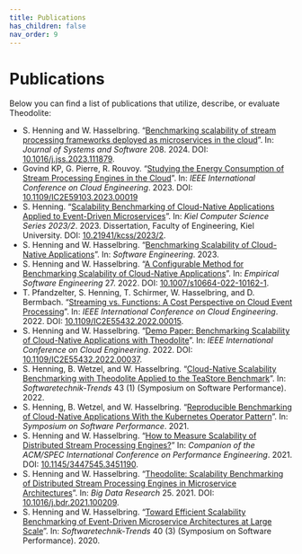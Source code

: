 ```yaml
---
title: Publications
has_children: false
nav_order: 9
---
```


# Publications

Below you can find a list of publications that utilize, describe, or evaluate Theodolite:

* S. Henning and W. Hasselbring. “[Benchmarking scalability of stream processing frameworks deployed as microservices in the cloud](https://doi.org/10.1016/j.jss.2023.111879)”. In: *Journal of Systems and Software* 208. 2024. DOI: [10.1016/j.jss.2023.111879](https://doi.org/10.1016/j.jss.2023.111879).
* Govind KP, G. Pierre, R. Rouvoy. “[Studying the Energy Consumption of Stream Processing Engines in the Cloud](https://inria.hal.science/hal-04164074/file/main.pdf)”. In: *IEEE International Conference on Cloud Engineering*. 2023. DOI: [10.1109/IC2E59103.2023.00019](https://doi.org/10.1109/IC2E59103.2023.00019)
* S. Henning. “[Scalability Benchmarking of Cloud-Native Applications Applied to Event-Driven Microservices](https://doi.org/10.21941/kcss/2023/2)”. In: *Kiel Computer Science Series 2023/2*. 2023. Dissertation, Faculty of Engineering, Kiel University. DOI: [10.21941/kcss/2023/2](https://doi.org/10.21941/kcss/2023/2).
* S. Henning and W. Hasselbring. “[Benchmarking Scalability of Cloud-Native Applications](https://dl.gi.de/bitstream/handle/20.500.12116/40081/paper16.pdf)”. In: *Software Engineering*. 2023.
* S. Henning and W. Hasselbring. “[A Configurable Method for Benchmarking Scalability of Cloud-Native Applications](https://doi.org/10.1007/s10664-022-10162-1)”. In: *Empirical Software Engineering* 27. 2022. DOI: [10.1007/s10664-022-10162-1](https://doi.org/10.1007/s10664-022-10162-1).
* T. Pfandzelter, S. Henning, T. Schirmer, W. Hasselbring, and D. Bermbach. “[Streaming vs. Functions: A Cost Perspective on Cloud Event Processing](https://arxiv.org/pdf/2204.11509.pdf)”. In: *IEEE International Conference on Cloud Engineering*. 2022. DOI: [10.1109/IC2E55432.2022.00015](https://doi.org/10.1109/IC2E55432.2022.00015).
* S. Henning and W. Hasselbring. “[Demo Paper: Benchmarking Scalability of Cloud-Native Applications with Theodolite](https://oceanrep.geomar.de/id/eprint/57336/)”. In: *IEEE International Conference on Cloud Engineering*. 2022. DOI: [10.1109/IC2E55432.2022.00037](https://doi.org/10.1109/IC2E55432.2022.00037).
* S. Henning, B. Wetzel, and W. Hasselbring. “[Cloud-Native Scalability Benchmarking with Theodolite Applied to the TeaStore Benchmark](https://oceanrep.geomar.de/id/eprint/57338/)”. In: *Softwaretechnik-Trends* 43 (1) (Symposium on Software Performance). 2022.
* S. Henning, B. Wetzel, and W. Hasselbring. “[Reproducible Benchmarking of Cloud-Native Applications With the Kubernetes Operator Pattern](http://ceur-ws.org/Vol-3043/short5.pdf)”. In: *Symposium on Software Performance*. 2021.
* S. Henning and W. Hasselbring. “[How to Measure Scalability of Distributed Stream Processing Engines?](https://research.spec.org/icpe_proceedings/2021/companion/p85.pdf)” In: *Companion of the ACM/SPEC International Conference on Performance Engineering*. 2021. DOI: [10.1145/3447545.3451190](https://doi.org/10.1145/3447545.3451190).
* S. Henning and W. Hasselbring. “[Theodolite: Scalability Benchmarking of Distributed Stream Processing Engines in Microservice Architectures](https://arxiv.org/abs/2009.00304)”. In: *Big Data Research* 25. 2021. DOI: [10.1016/j.bdr.2021.100209](https://doi.org/10.1016/j.bdr.2021.100209).
* S. Henning and W. Hasselbring. “[Toward Efficient Scalability Benchmarking of Event-Driven Microservice Architectures at Large Scale](https://fb-swt.gi.de/fileadmin/FB/SWT/Softwaretechnik-Trends/Verzeichnis/Band_40_Heft_3/SSP2020_Henning.pdf)”. In: *Softwaretechnik-Trends* 40 (3) (Symposium on Software Performance). 2020.
